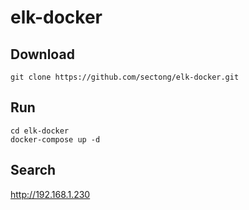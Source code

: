 # elk-docker
## Download
```
git clone https://github.com/sectong/elk-docker.git
```

## Run
```
cd elk-docker
docker-compose up -d
```

## Search
http://192.168.1.230
